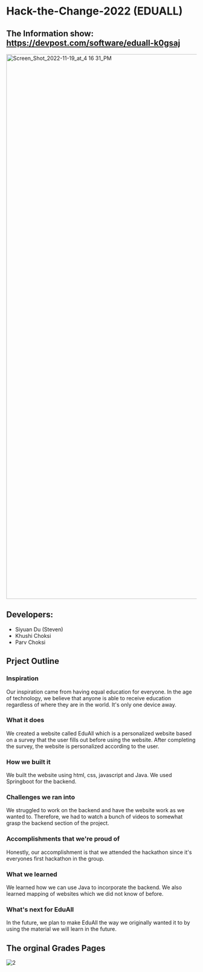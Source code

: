 # Hack-the-Change-2022 (EDUALL)
## The Information show: https://devpost.com/software/eduall-k0gsaj

<img width="1440" alt="Screen_Shot_2022-11-19_at_4 16 31_PM" src="https://user-images.githubusercontent.com/60623042/222937002-04b8208b-dfa6-48d7-9025-6a61ec626205.png">

## Developers:
- Siyuan Du (Steven)
- Khushi Choksi 
- Parv Choksi

## Prject Outline

### Inspiration
Our inspiration came from having equal education for everyone. In the age of technology, we believe that anyone is able to receive education regardless of where they are in the world. It's only one device away.

### What it does
We created a website called EduAll which is a personalized website based on a survey that the user fills out before using the website. After completing the survey, the website is personalized according to the user.

### How we built it
We built the website using html, css, javascript and Java. We used Springboot for the backend.

### Challenges we ran into
We struggled to work on the backend and have the website work as we wanted to. Therefore, we had to watch a bunch of videos to somewhat grasp the backend section of the project.

### Accomplishments that we're proud of
Honestly, our accomplishment is that we attended the hackathon since it's everyones first hackathon in the group.

### What we learned
We learned how we can use Java to incorporate the backend. We also learned mapping of websites which we did not know of before.

### What's next for EduAll
In the future, we plan to make EduAll the way we originally wanted it to by using the material we will learn in the future.

## The orginal Grades Pages

![2](https://user-images.githubusercontent.com/60623042/222923616-9eeb07ca-b51a-4c4a-b963-2d45e459ae88.JPG)
